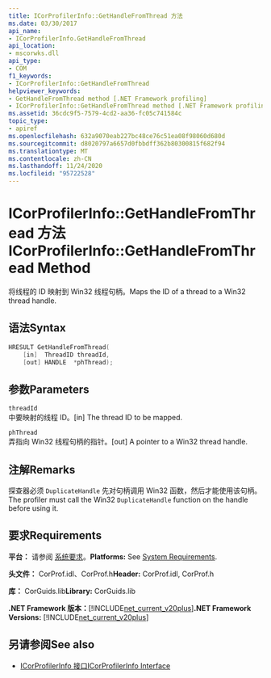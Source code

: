 ```yaml
---
title: ICorProfilerInfo::GetHandleFromThread 方法
ms.date: 03/30/2017
api_name:
- ICorProfilerInfo.GetHandleFromThread
api_location:
- mscorwks.dll
api_type:
- COM
f1_keywords:
- ICorProfilerInfo::GetHandleFromThread
helpviewer_keywords:
- GetHandleFromThread method [.NET Framework profiling]
- ICorProfilerInfo::GetHandleFromThread method [.NET Framework profiling]
ms.assetid: 36cdc9f5-7579-4cd2-aa36-fc05c741584c
topic_type:
- apiref
ms.openlocfilehash: 632a9070eab227bc48ce76c51ea08f98060d680d
ms.sourcegitcommit: d8020797a6657d0fbbdff362b80300815f682f94
ms.translationtype: MT
ms.contentlocale: zh-CN
ms.lasthandoff: 11/24/2020
ms.locfileid: "95722528"
---
```

# <a name="icorprofilerinfogethandlefromthread-method"></a><span data-ttu-id="1be2e-102">ICorProfilerInfo::GetHandleFromThread 方法</span><span class="sxs-lookup"><span data-stu-id="1be2e-102">ICorProfilerInfo::GetHandleFromThread Method</span></span>

<span data-ttu-id="1be2e-103">将线程的 ID 映射到 Win32 线程句柄。</span><span class="sxs-lookup"><span data-stu-id="1be2e-103">Maps the ID of a thread to a Win32 thread handle.</span></span>  
  
## <a name="syntax"></a><span data-ttu-id="1be2e-104">语法</span><span class="sxs-lookup"><span data-stu-id="1be2e-104">Syntax</span></span>  
  
```cpp  
HRESULT GetHandleFromThread(  
    [in]  ThreadID threadId,  
    [out] HANDLE  *phThread);  
```  
  
## <a name="parameters"></a><span data-ttu-id="1be2e-105">参数</span><span class="sxs-lookup"><span data-stu-id="1be2e-105">Parameters</span></span>  

 `threadId`  
 <span data-ttu-id="1be2e-106">中要映射的线程 ID。</span><span class="sxs-lookup"><span data-stu-id="1be2e-106">[in] The thread ID to be mapped.</span></span>  
  
 `phThread`  
 <span data-ttu-id="1be2e-107">弄指向 Win32 线程句柄的指针。</span><span class="sxs-lookup"><span data-stu-id="1be2e-107">[out] A pointer to a Win32 thread handle.</span></span>  
  
## <a name="remarks"></a><span data-ttu-id="1be2e-108">注解</span><span class="sxs-lookup"><span data-stu-id="1be2e-108">Remarks</span></span>  

 <span data-ttu-id="1be2e-109">探查器必须 `DuplicateHandle` 先对句柄调用 Win32 函数，然后才能使用该句柄。</span><span class="sxs-lookup"><span data-stu-id="1be2e-109">The profiler must call the Win32 `DuplicateHandle` function on the handle before using it.</span></span>  
  
## <a name="requirements"></a><span data-ttu-id="1be2e-110">要求</span><span class="sxs-lookup"><span data-stu-id="1be2e-110">Requirements</span></span>  

 <span data-ttu-id="1be2e-111">**平台：** 请参阅 [系统要求](../../get-started/system-requirements.md)。</span><span class="sxs-lookup"><span data-stu-id="1be2e-111">**Platforms:** See [System Requirements](../../get-started/system-requirements.md).</span></span>  
  
 <span data-ttu-id="1be2e-112">**头文件：** CorProf.idl、CorProf.h</span><span class="sxs-lookup"><span data-stu-id="1be2e-112">**Header:** CorProf.idl, CorProf.h</span></span>  
  
 <span data-ttu-id="1be2e-113">**库：** CorGuids.lib</span><span class="sxs-lookup"><span data-stu-id="1be2e-113">**Library:** CorGuids.lib</span></span>  
  
 <span data-ttu-id="1be2e-114">**.NET Framework 版本：**[!INCLUDE[net_current_v20plus](../../../../includes/net-current-v20plus-md.md)]</span><span class="sxs-lookup"><span data-stu-id="1be2e-114">**.NET Framework Versions:** [!INCLUDE[net_current_v20plus](../../../../includes/net-current-v20plus-md.md)]</span></span>  
  
## <a name="see-also"></a><span data-ttu-id="1be2e-115">另请参阅</span><span class="sxs-lookup"><span data-stu-id="1be2e-115">See also</span></span>

- [<span data-ttu-id="1be2e-116">ICorProfilerInfo 接口</span><span class="sxs-lookup"><span data-stu-id="1be2e-116">ICorProfilerInfo Interface</span></span>](icorprofilerinfo-interface.md)
